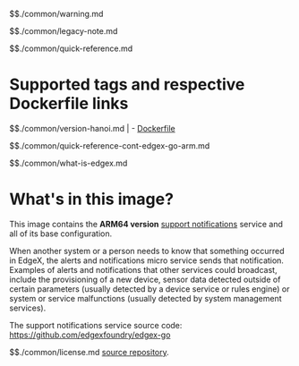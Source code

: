 $$./common/warning.md

$$./common/legacy-note.md

$$./common/quick-reference.md

# Supported tags and respective Dockerfile links

$$./common/version-hanoi.md |
        - [Dockerfile](https://github.com/edgexfoundry/edgex-go/blob/hanoi/cmd/support-notifications/Dockerfile)

$$./common/quick-reference-cont-edgex-go-arm.md

$$./common/what-is-edgex.md

# What's in this image?

This image contains the **ARM64 version** [support notifications](https://docs.edgexfoundry.org/1.3/microservices/support/notifications/Ch-AlertsNotifications/) service and all of its base configuration.

When another system or a person needs to know that something occurred in EdgeX, the alerts and notifications micro service sends that notification. Examples of alerts and notifications that other services could broadcast, include the provisioning of a new device, sensor data detected outside of certain parameters (usually detected by a device service or rules engine) or system or service malfunctions (usually detected by system management services).

The support notifications service source code: https://github.com/edgexfoundry/edgex-go

$$./common/license.md
[source repository](https://github.com/edgexfoundry/edgex-go/blob/hanoi/cmd/support-notifications/Attribution.txt).